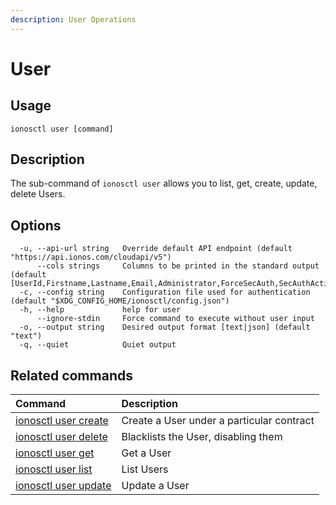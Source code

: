 ```yaml
---
description: User Operations
---
```


# User

## Usage

```text
ionosctl user [command]
```

## Description

The sub-command of `ionosctl user` allows you to list, get, create, update, delete Users.

## Options

```text
  -u, --api-url string   Override default API endpoint (default "https://api.ionos.com/cloudapi/v5")
      --cols strings     Columns to be printed in the standard output (default [UserId,Firstname,Lastname,Email,Administrator,ForceSecAuth,SecAuthActive,S3CanonicalUserId,Active])
  -c, --config string    Configuration file used for authentication (default "$XDG_CONFIG_HOME/ionosctl/config.json")
  -h, --help             help for user
      --ignore-stdin     Force command to execute without user input
  -o, --output string    Desired output format [text|json] (default "text")
  -q, --quiet            Quiet output
```

## Related commands

| Command | Description |
| :--- | :--- |
| [ionosctl user create](create.md) | Create a User under a particular contract |
| [ionosctl user delete](delete.md) | Blacklists the User, disabling them |
| [ionosctl user get](get.md) | Get a User |
| [ionosctl user list](list.md) | List Users |
| [ionosctl user update](update.md) | Update a User |


